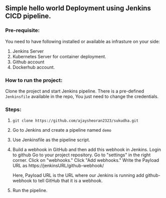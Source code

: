 ## Simple hello world Deployment using Jenkins CICD pipeline.

### Pre-requisite:
  You need to have following installed or available as infrasture on your side:
  1. Jenkins Server
  2. Kubernetes Server for container deployment.
  3. Github account
  4. Dockerhub account.

### How to run the project:
  Clone the project and start Jenkins pipeline. There is a pre-defined `Jenkinsfile` available in the repo, You just need to change the credentials. 


### Steps:
  1. `git clone https://github.com/ajaysheoran2323/sukudha.git`
  2. Go to Jenkins and create a pipeline named `demo`
  3. Use Jenkinsfile as the pipeline script.
  4. Build a webhook in GitHub and then add this webhook in Jenkins.
      Login to github
      Go to your project repository.
      Go to "settings" in the right corner.
      Click on "webhooks."
      Click "Add webhooks."
      Write the Payload URL as
      https://jenkinsURL/github-webhook/
      
      Here, Payload URL is the URL where our Jenkins is running add github-webhook to tell GitHub that it is a webhook.
      
  5. Run the pipeline.
  
  




